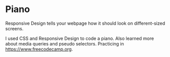 # Piano

Responsive Design tells your webpage how it should look on different-sized screens.

I used CSS and Responsive Design to code a piano. Also learned more about media queries and pseudo selectors. Practicing in https://www.freecodecamp.org.
